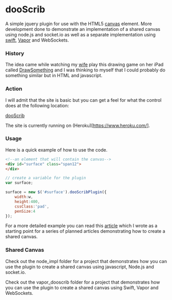 dooScrib
=======
A simple jquery plugin for use with the HTML5 [canvas](http://en.wikipedia.org/wiki/Canvas_element) element. More development done to demonstrate an implementation of a shared canvas using node.js and socket.io as well as a separate implementation using [swift](https://swift.org/), [Vapor](https://vapor.codes/) and WebSockets. 

### History
The idea came while watching my [wife](http://kllywhite.com/) play this drawing game on her iPad called [DrawSomething](https://itunes.apple.com/us/app/draw-something-free/id488628250?mt=8) and I was thinking to myself that I could probably do something similar but in HTML and javascript. 

### Action
I will admit that the site is basic but you can get a feel for what the control does at the following location:

[dooScrib](http://dooscrib.com/)

The site is currently running on (Heroku)[https://www.heroku.com/].

### Usage
Here is a quick example of how to use the code.

```html
<!--an element that will contain the canvas-->
<div id="surface" class="span12">
</div>
```
```javascript
// create a variable for the plugin
var surface;

surface = new $('#surface').dooScribPlugin({
	width:w,
	height:400,
	cssClass:'pad',
	penSize:4
});
```

For a more detailed example you can read this [article](http://www.codeproject.com/Articles/560229/DooScrib-A-jQuery-plugin-for-creating-a-simple-dra) which I wrote as a starting point for a series of planned articles demonstrating how to create a shared canvas. 

### Shared Canvas
Check out the node_impl folder for a project that demonstrates how you can use the plugin to create a shared canvas using javascript, Node.js and socket.io.

Check out the vapor_dooscrib folder for a project that demonstrates how you can use the plugin to create a shared canvas using Swift, Vapor and WebSockets.
